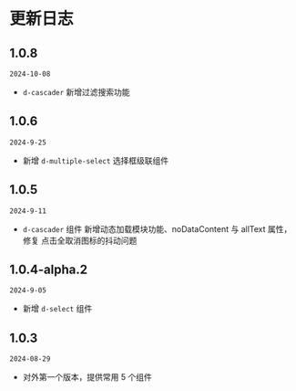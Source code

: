 # 更新日志

## 1.0.8

`2024-10-08`

- `d-cascader` 新增过滤搜索功能

## 1.0.6

`2024-9-25`

- 新增 `d-multiple-select` 选择框级联组件

## 1.0.5

`2024-9-11`

- `d-cascader` 组件 新增动态加载模块功能、noDataContent 与 allText 属性，修复 点击全取消图标的抖动问题

## 1.0.4-alpha.2

`2024-9-05`

- 新增 `d-select` 组件

## 1.0.3

`2024-08-29`

- 对外第一个版本，提供常用 5 个组件
